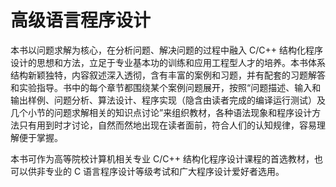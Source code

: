 # 高级语言程序设计

本书以问题求解为核心，在分析问题、解决问题的过程中融入 C/C++ 结构化程序设计的思想和方法，立足于专业基本功的训练和应用工程型人才的培养。本书体系结构新颖独特，内容叙述深入透彻，含有丰富的案例和习题，并有配套的习题解答和实验指导。书中的每个章节都围绕某个案例问题展开，按照“问题描述、输入和输出样例、问题分析、算法设计、程序实现（隐含由读者完成的编译运行测试）及几个小节的问题求解相关的知识点讨论”来组织教材，各种语法现象和程序设计方法只有用到时才讨论，自然而然地出现在读者面前，符合人们的认知规律，容易理解便于掌握。

本书可作为高等院校计算机相关专业 C/C++ 结构化程序设计课程的首选教材，也可以供非专业的 C 语言程序设计等级考试和广大程序设计爱好者选用。
